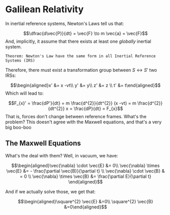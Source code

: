 # Galilean Relativity 

In inertial reference systems, Newton's Laws tell us that:

$$\dfrac{d\vec{P}}{dt} = \vec{F} \to m \vec{a} = \vec{F}$$
And, implicitly, it assume that there exists at least one *globally* inertial system.

	Theorem: Newton's Law have the same form in all Inertial Reference Systems (IRS)

Therefore, there must exist a transformation group between $S \leftrightarrow S'$ two IRSs:

$$\begin{aligned}x' &= x -vt\\ y' &= y\\ z' &= z \\ t' &= t\end{aligned}$$
Which will lead to:

$$F_{x}' = \frac{dP'}{dt} = m \frac{d^{2}}{dt^{2}} (x -vt) = m \frac{d^{2}}{dt^{2}} x = \frac{dP}{dt} = F_{x}$$
That is, forces don't change between reference frames. What's the problem? This doesn't agree with the Maxwell equations, and that's a very big boo-boo

## The Maxwell Equations
What's the deal with them? Well, in vacuum, we have:

$$\begin{aligned}\vec{\nabla} \cdot \vec{E} &= 0\\ \vec{\nabla} \times \vec{E} &= - \frac{\partial \vec{B}}{\partial t} \\ \vec{\nabla} \cdot \vec{B} & = 0 \\ \vec{\nabla} \times \vec{B} &= \frac{\partial E}{\partial t}  \end{aligned}$$

And if we actually solve those, we get that:

$$\begin{aligned}\square^{2} \vec{E} &=0\\ \square^{2} \vec{B} &=0\end{aligned}$$
